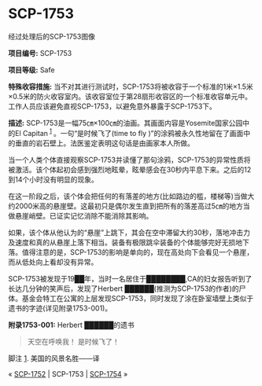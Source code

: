 # SCP-1753
                        




经过处理后的SCP-1753图像



**项目编号:** SCP-1753

**项目等级:** Safe

**特殊收容措施:** 当不对其进行测试时，SCP-1753将被收容于一个标准的1米×1.5米×0.5米的防火收容室内。该收容室位于第28扇形收容区的一个标准收容单元中。工作人员应该避免直视SCP-1753，以避免意外暴露于SCP-1753下。

**描述:** SCP-1753是一幅75㎝×100㎝的油画。其画面内容是Yosemite国家公园中的El Capitan<sup class='footnoteref'>
 <a shape='rect' class='footnoteref' id='footnoteref-1' href='javascript:;' onclick='WIKIDOT.page.utils.scrollToReference(&apos;footnote-1&apos;)'>1</a>
</sup>。一句“是时候飞了(time to fly )”的涂鸦被永久性地留在了画面中的垂直的岩石壁上。法医鉴定表明这句话是由画家本人所做。

当一个人类个体直接观察SCP-1753并读懂了那句涂鸦，SCP-1753的异常性质将被激活。该个体起初会感到强烈地眩晕，眩晕感会在30秒内平息下来。之后的12到14个小时没有明显的现象。

在这一阶段之后，该个体会把任何的有落差的地方(比如路边的槛，楼梯等)当做大约2000米高的悬崖壁。这最初只是偶尔发生直到把所有的落差高过5㎝的地方当做悬崖峭壁。已证实记忆消除不能消除其影响。

如果，该个体从他认为的“悬崖”上跳下，其会在空中滞留大约30秒，落地冲击力及速度和真的从悬崖上落下相当。装备有极限跳伞装备的个体能够完好无损地下落。值得注意的是，SCP-1753的影响是单向的，现在高处向下会看见一个悬崖，而从低处向上看却没有异常。

SCP-1753被发现于19██年，当时一名居住于████████,CA的妇女报告听到了长达几分钟的笑声后，发现了Herbert ██████(推测为SCP-1753的作者)的尸体。基金会特工在公寓的上层发现SCP-1753，同时发现了涂在卧室墙壁上类似于遗书的字迹(详见附录1753-001)。

**附录1753-001:** Herbert ██████的遗书


> 天空在呼唤我！
是时候飞了！
> 


脚注
<a shape='rect' href='javascript:;' onclick='WIKIDOT.page.utils.scrollToReference(&apos;footnoteref-1&apos;)'>1</a>. 美国的风景名胜——译



« <a shape='rect' class='newpage' href='/scp-1752'>SCP-1752</a> | SCP-1753 | [SCP-1754](/scp-1754) »





                    
